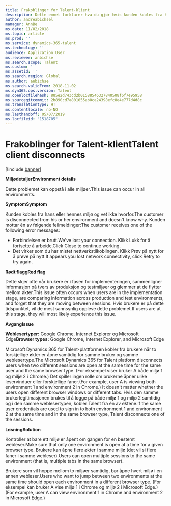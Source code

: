 ```yaml
---
title: Frakoblinger for Talent-klient
description: Dette emnet forklarer hva du gjør hvis kunden kobles fra hans eller hennes miljø og ikke vet hvorfor.
author: andreabichsel
manager: AnnBe
ms.date: 11/02/2018
ms.topic: article
ms.prod: ''
ms.service: dynamics-365-talent
ms.technology: ''
audience: Application User
ms.reviewer: anbichse
ms.search.scope: Talent
ms.custom: ''
ms.assetid: ''
ms.search.region: Global
ms.author: anbichse
ms.search.validFrom: 2018-11-02
ms.dyn365.ops.version: Talent
ms.openlocfilehash: 885e2d743cd2b01588546327840508f6f7e95958
ms.sourcegitcommit: 2b890cd7a801055ab0ca24398efc8e4e777d4d8c
ms.translationtype: HT
ms.contentlocale: nb-NO
ms.lasthandoff: 05/07/2019
ms.locfileid: "1518705"
---
```

# <a name="talent-client-disconnects"></a><span data-ttu-id="72096-103">Frakoblinger for Talent-klient</span><span class="sxs-lookup"><span data-stu-id="72096-103">Talent client disconnects</span></span>

[!include [banner](includes/banner.md)]

<span data-ttu-id="72096-104">**Miljødetaljer**</span><span class="sxs-lookup"><span data-stu-id="72096-104">**Environment details**</span></span> 

<span data-ttu-id="72096-105">Dette problemet kan oppstå i alle miljøer.</span><span class="sxs-lookup"><span data-stu-id="72096-105">This issue can occur in all environments.</span></span>
 
<span data-ttu-id="72096-106">**Symptom**</span><span class="sxs-lookup"><span data-stu-id="72096-106">**Symptom**</span></span> 

<span data-ttu-id="72096-107">Kunden kobles fra hans eller hennes miljø og vet ikke hvorfor.</span><span class="sxs-lookup"><span data-stu-id="72096-107">The customer is disconnected from his or her environment and doesn't know why.</span></span> <span data-ttu-id="72096-108">Kunden mottar én av følgende feilmeldinger:</span><span class="sxs-lookup"><span data-stu-id="72096-108">The customer receives one of the following error messages:</span></span>

- <span data-ttu-id="72096-109">Forbindelsen er brutt.</span><span class="sxs-lookup"><span data-stu-id="72096-109">We've lost your connection.</span></span> <span data-ttu-id="72096-110">Klikk Lukk for å fortsette å arbeide.</span><span class="sxs-lookup"><span data-stu-id="72096-110">Click Close to continue working.</span></span>
- <span data-ttu-id="72096-111">Det virker som du har mistet nettverkstilkoblingen. Klikk Prøv på nytt for å prøve på nytt.</span><span class="sxs-lookup"><span data-stu-id="72096-111">It appears you lost network connectivity, click Retry to try again.</span></span>

<span data-ttu-id="72096-112">**Rødt flagg**</span><span class="sxs-lookup"><span data-stu-id="72096-112">**Red flag**</span></span>

<span data-ttu-id="72096-113">Dette skjer ofte når brukere er i fasen for implementeringen, sammenligner informasjon på tvers av produksjon og testmiljøer og glemmer at de flytter mellom økter.</span><span class="sxs-lookup"><span data-stu-id="72096-113">This issue often occurs when users are in the implementation stage, are comparing information across production and test environments, and forget that they are moving between sessions.</span></span> <span data-ttu-id="72096-114">Hvis brukere er på dette tidspunktet, vil de mest sannsynlig oppleve dette problemet.</span><span class="sxs-lookup"><span data-stu-id="72096-114">If users are at this stage, they will most likely experience this issue.</span></span>

<span data-ttu-id="72096-115">**Avgang**</span><span class="sxs-lookup"><span data-stu-id="72096-115">**Issue**</span></span> 

<span data-ttu-id="72096-116">**Weblesertyper:** Google Chrome, Internet Explorer og Microsoft Edge</span><span class="sxs-lookup"><span data-stu-id="72096-116">**Browser types:** Google Chrome, Internet Explorer, and Microsoft Edge</span></span>

<span data-ttu-id="72096-117">Microsoft Dynamics 365 for Talent-plattformen kobler fra brukere når to forskjellige økter er åpne samtidig for samme bruker og samme weblesertype.</span><span class="sxs-lookup"><span data-stu-id="72096-117">The Microsoft Dynamics 365 for Talent platform disconnects users when two different sessions are open at the same time for the same user and the same browser type.</span></span> <span data-ttu-id="72096-118">(For eksempel viser bruker A både miljø 1 og miljø 2 i Chrome.) Det spiller ingen rolle om brukerne åpner ulike leservinduer eller forskjellige faner.</span><span class="sxs-lookup"><span data-stu-id="72096-118">(For example, user A is viewing both environment 1 and environment 2 in Chrome.) It doesn't matter whether the users open different browser windows or different tabs.</span></span> <span data-ttu-id="72096-119">Hvis den samme brukerlegitimasjonen brukes til å logge på både miljø 1 og miljø 2 samtidig og i den samme weblesertypen, kobler Talent fra én av øktene.</span><span class="sxs-lookup"><span data-stu-id="72096-119">If the same user credentials are used to sign in to both environment 1 and environment 2 at the same time and in the same browser type, Talent disconnects one of the sessions.</span></span>

<span data-ttu-id="72096-120">**Løsning**</span><span class="sxs-lookup"><span data-stu-id="72096-120">**Solution**</span></span>

<span data-ttu-id="72096-121">Kontroller at bare ett miljø er åpent om gangen for en bestemt webleser.</span><span class="sxs-lookup"><span data-stu-id="72096-121">Make sure that only one environment is open at a time for a given browser type.</span></span> <span data-ttu-id="72096-122">Brukere kan åpne flere økter i samme miljø (det vil si flere faner i samme webleser).</span><span class="sxs-lookup"><span data-stu-id="72096-122">Users can open multiple sessions to the same environment (that is, multiple tabs in the same browser).</span></span>

<span data-ttu-id="72096-123">Brukere som vil hoppe mellom to miljøer samtidig, bør åpne hvert miljø i en annen webleser.</span><span class="sxs-lookup"><span data-stu-id="72096-123">Users who want to jump between two environments at the same time should open each environment in a different browser type.</span></span> <span data-ttu-id="72096-124">(For eksempel kan bruker A vise miljø 1 i Chrome og miljø 2 i Microsoft Edge.)</span><span class="sxs-lookup"><span data-stu-id="72096-124">(For example, user A can view environment 1 in Chrome and environment 2 in Microsoft Edge.)</span></span>
